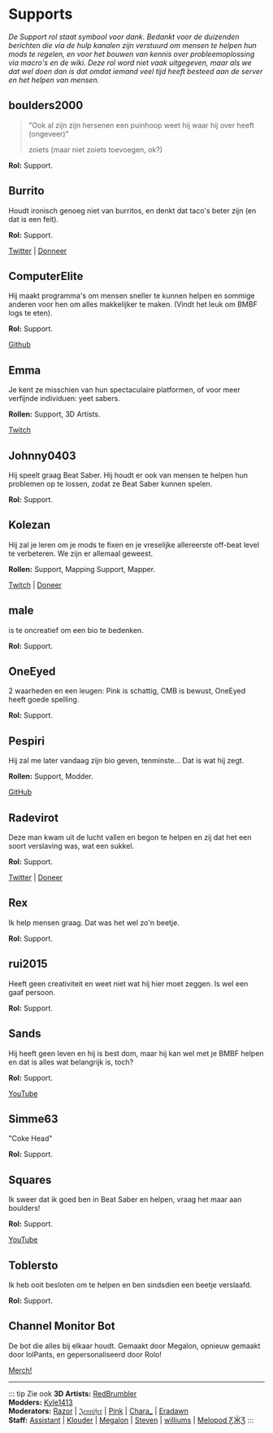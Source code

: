# Supports
_De Support rol staat symbool voor dank. Bedankt voor de duizenden berichten die via de hulp kanalen zijn verstuurd om mensen te helpen hun mods te regelen, en voor het bouwen van kennis over probleemoplossing via macro's en de wiki. Deze rol word niet vaak uitgegeven, maar als we dat wel doen dan is dat omdat iemand veel tijd heeft besteed aan de server en het helpen van mensen._

## boulders2000
> "Ook al zijn zijn hersenen een puinhoop weet hij waar hij over heeft (ongeveer)"
> 
> zoiets (maar niet zoiets toevoegen, ok?)

**Rol:** Support.

## Burrito
Houdt ironisch genoeg niet van burritos, en denkt dat taco's beter zijn (en dat is een feit).

**Rol:** Support.

[Twitter](https://twitter.com/BurritoSOFTWARE) | [Donneer](https://streamelements.com/burritosoft/tip)

## ComputerElite
Hij maakt programma's om mensen sneller te kunnen helpen en sommige anderen voor hen om alles makkelijker te maken. (Vindt het leuk om BMBF logs te eten).

**Rol:** Support.

[Github](https://github.com/ComputerElite/)

## Emma
Je kent ze misschien van hun spectaculaire platformen, of voor meer verfijnde individuen: yeet sabers.

**Rollen:** Support, 3D Artists.

[Twitch](https://www.twitch.tv/therealkleinba)

## Johnny0403
Hij speelt graag Beat Saber. Hij houdt er ook van mensen te helpen hun problemen op te lossen, zodat ze Beat Saber kunnen spelen.

**Rol:** Support.

## Kolezan
Hij zal je leren om je mods te fixen en je vreselijke allereerste off-beat level te verbeteren. We zijn er allemaal geweest.

**Rollen:** Support, Mapping Support, Mapper.

[Twitch](https://www.twitch.tv/kolezan) | [Doneer](https://paypal.me/kolezan)

## male
is te oncreatief om een bio te bedenken.

**Rol:** Support.

## OneEyed
2 waarheden en een leugen: Pink is schattig, CMB is bewust, OneEyed heeft goede spelling.

**Rol:** Support.

## Pespiri
Hij zal me later vandaag zijn bio geven, tenminste... Dat is wat hij zegt.

**Rollen:** Support, Modder.

[GitHub](https://github.com/pespiri)

## Radevirot
Deze man kwam uit de lucht vallen en begon te helpen en zij dat het een soort verslaving was, wat een sukkel.

**Rol:** Support.

[Twitter](https://twitter.com/Radevirot) | [Doneer](paypal.me/Radevirot)

## Rex
Ik help mensen graag. Dat was het wel zo'n beetje.

**Rol:** Support.

## rui2015
Heeft geen creativiteit en weet niet wat hij hier moet zeggen. Is wel een gaaf persoon.

**Rol:** Support.

## Sands
Hij heeft geen leven en hij is best dom, maar hij kan wel met je BMBF helpen en dat is alles wat belangrijk is, toch?

**Rol:** Support.

[YouTube](https://www.youtube.com/channel/UCiZEAQOgVABYs1-u3psPezg)

## Simme63
"Coke Head"

**Rol:** Support.

## Squares
Ik sweer dat ik goed ben in Beat Saber en helpen, vraag het maar aan boulders!

**Rol:** Support.

[YouTube](https://www.youtube.com/channel/UCaQ7PLj4AqGHZnqQVjc_XBQ)

## Toblersto
Ik heb ooit besloten om te helpen en ben sindsdien een beetje verslaafd.

**Rol:** Support.

## Channel Monitor Bot
De bot die alles bij elkaar houdt. Gemaakt door Megalon, opnieuw gemaakt door lolPants, en gepersonaliseerd door Rolo!

[Merch!](https://www.redbubble.com/people/megalon-gaming/portfolio)

---

::: tip Zie ook **3D Artists:** [RedBrumbler](./3d-artists.md#redbrumbler)   
**Modders:** [Kyle1413](./modders.md#kyle1413)   
**Moderators:** [Razor](./moderators.md#razor) | [𝔍𝔢𝔫𝔫𝔦𝔣𝔢𝔯](./moderators.md#jennifer) | [Pink](./moderators.md#pink) | [Chara_](./moderators.md#chara) | [Eradawn](./moderators.md#eradawn)   
**Staff:** [Assistant](./staff.md#assistant) | [Klouder](./staff.md#klouder-retired) | [Megalon](./staff.md#megalon) | [Steven](./staff.md#steven-🎀) | [williums](./staff.md#williums) | [Melopod ƸӜƷ](./staff.md#melopod-ƹжʒ) :::
